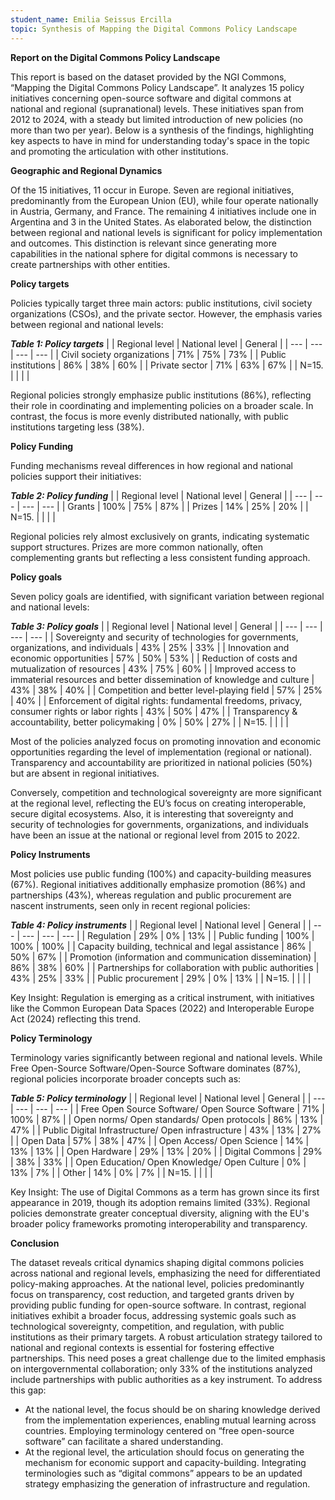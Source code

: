 ```yaml
---
student_name: Emilia Seissus Ercilla
topic: Synthesis of Mapping the Digital Commons Policy Landscape
---
```

**Report on the Digital Commons Policy Landscape**

This report is based on the dataset provided by the NGI Commons, “Mapping the Digital Commons Policy Landscape”. It analyzes 15 policy initiatives concerning open-source software and digital commons at national and regional (supranational) levels. These initiatives span from 2012 to 2024, with a steady but limited introduction of new policies (no more than two per year). Below is a synthesis of the findings, highlighting key aspects to have in mind for understanding today's space in the topic and promoting the articulation with other institutions.

**Geographic and Regional Dynamics**

Of the 15 initiatives, 11 occur in Europe. Seven are regional initiatives, predominantly from the European Union (EU), while four operate nationally in Austria, Germany, and France. The remaining 4 initiatives include one in Argentina and 3 in the United States. As elaborated below, the distinction between regional and national levels is significant for policy implementation and outcomes. This distinction is relevant since generating more capabilities in the national sphere for digital commons is necessary to create partnerships with other entities.

**Policy targets**

Policies typically target three main actors: public institutions, civil society organizations (CSOs), and the private sector. However, the emphasis varies between regional and national levels:

 ***Table 1: Policy targets***
| | Regional level | National level | General |
| --- | --- | --- | --- |
| Civil society organizations | 71% | 75% | 73% |
| Public institutions | 86% | 38% | 60% |
| Private sector | 71% | 63% | 67% |
| N=15. |     |     |     |

Regional policies strongly emphasize public institutions (86%), reflecting their role in coordinating and implementing policies on a broader scale. In contrast, the focus is more evenly distributed nationally, with public institutions targeting less (38%).

**Policy Funding**

Funding mechanisms reveal differences in how regional and national policies support their initiatives:

 ***Table 2: Policy funding***
| | Regional level | National level | General |
| ---  | --- | --- | --- |
| Grants | 100% | 75% | 87% |
| Prizes | 14% | 25% | 20% |
| N=15. |     |     |     |

Regional policies rely almost exclusively on grants, indicating systematic support structures. Prizes are more common nationally, often complementing grants but reflecting a less consistent funding approach.

**Policy goals**

Seven policy goals are identified, with significant variation between regional and national levels:

***Table 3: Policy goals***
| | Regional level | National level | General |
| ---   | --- | --- | --- |
| Sovereignty and security of technologies for governments, organizations, and individuals | 43% | 25% | 33% |
| Innovation and economic opportunities | 57% | 50% | 53% |
| Reduction of costs and mutualization of resources | 43% | 75% | 60% |
| Improved access to immaterial resources and better dissemination of knowledge and culture | 43% | 38% | 40% |
| Competition and better level-playing field | 57% | 25% | 40% |
| Enforcement of digital rights: fundamental freedoms, privacy, consumer rights or labor rights | 43% | 50% | 47% |
| Transparency & accountability, better policymaking | 0%  | 50% | 27% |
| N=15. |     |     |     |

Most of the policies analyzed focus on promoting innovation and economic opportunities regarding the level of implementation (regional or national). Transparency and accountability are prioritized in national policies (50%) but are absent in regional initiatives.

Conversely, competition and technological sovereignty are more significant at the regional level, reflecting the EU’s focus on creating interoperable, secure digital ecosystems. Also, it is interesting that sovereignty and security of technologies for governments, organizations, and individuals have been an issue at the national or regional level from 2015 to 2022.

**Policy Instruments**

Most policies use public funding (100%) and capacity-building measures (67%). Regional initiatives additionally emphasize promotion (86%) and partnerships (43%), whereas regulation and public procurement are nascent instruments, seen only in recent regional policies:

***Table 4: Policy instruments***
| | Regional level | National level | General |
| ---   | --- | --- | --- |
| Regulation | 29% | 0%  | 13% |
| Public funding | 100% | 100% | 100% |
| Capacity building, technical and legal assistance | 86% | 50% | 67% |
| Promotion (information and communication dissemination) | 86% | 38% | 60% |
| Partnerships for collaboration with public authorities | 43% | 25% | 33% |
| Public procurement | 29% | 0%  | 13% |
| N=15. |     |     |     |

Key Insight: Regulation is emerging as a critical instrument, with initiatives like the Common European Data Spaces (2022) and Interoperable Europe Act (2024) reflecting this trend.

**Policy Terminology**

Terminology varies significantly between regional and national levels. While Free Open-Source Software/Open-Source Software dominates (87%), regional policies incorporate broader concepts such as:

***Table 5: Policy terminology***
| | Regional level | National level | General |
| ---  | --- | --- | --- |
| Free Open Source Software/ Open Source Software | 71% | 100% | 87% |
| Open norms/ Open standards/ Open protocols | 86% | 13% | 47% |
| Public Digital Infrastructure/ Open infrastructure | 43% | 13% | 27% |
| Open Data | 57% | 38% | 47% |
| Open Access/ Open Science | 14% | 13% | 13% |
| Open Hardware | 29% | 13% | 20% |
| Digital Commons | 29% | 38% | 33% |
| Open Education/ Open Knowledge/ Open Culture | 0%  | 13% | 7%  |
| Other | 14% | 0%  | 7%  |
| N=15. |     |     |     |

Key Insight: The use of Digital Commons as a term has grown since its first appearance in 2019, though its adoption remains limited (33%). Regional policies demonstrate greater conceptual diversity, aligning with the EU's broader policy frameworks promoting interoperability and transparency.

**Conclusion**

The dataset reveals critical dynamics shaping digital commons policies across national and regional levels, emphasizing the need for differentiated policy-making approaches. At the national level, policies predominantly focus on transparency, cost reduction, and targeted grants driven by providing public funding for open-source software. In contrast, regional initiatives exhibit a broader focus, addressing systemic goals such as technological sovereignty, competition, and regulation, with public institutions as their primary targets. A robust articulation strategy tailored to national and regional contexts is essential for fostering effective partnerships. This need poses a great challenge due to the limited emphasis on intergovernmental collaboration; only 33% of the institutions analyzed include partnerships with public authorities as a key instrument. To address this gap:

- At the national level, the focus should be on sharing knowledge derived from the implementation experiences, enabling mutual learning across countries. Employing terminology centered on “free open-source software” can facilitate a shared understanding.
- At the regional level, the articulation should focus on generating the mechanism for economic support and capacity-building. Integrating terminologies such as “digital commons” appears to be an updated strategy emphasizing the generation of infrastructure and regulation.
